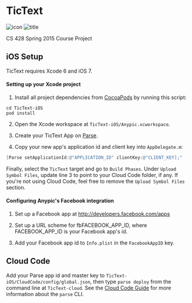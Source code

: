 # TicText

![icon](https://cloud.githubusercontent.com/assets/5849363/5930844/f1c6a678-a65a-11e4-9a33-96a9a788e3e4.png)
![title](https://cloud.githubusercontent.com/assets/5849363/5930870/376d78be-a65b-11e4-9ca4-53c2b70c4864.png)

CS 428 Spring 2015 Course Project

## iOS Setup

TicText requires Xcode 6 and iOS 7. 

#### Setting up your Xcode project

1. Install all project dependencies from [CocoaPods](http://cocoapods.org/#install) by running this script:
```
cd TicText-iOS
pod install
```

2. Open the Xcode workspace at `TicText-iOS/Anypic.xcworkspace`.

3. Create your TicText App on [Parse](https://parse.com/apps).

4. Copy your new app's application id and client key into `AppDelegate.m`:

```objective-c
[Parse setApplicationId:@"APPLICATION_ID" clientKey:@"CLIENT_KEY];"
```

Finally, select the `TicText` target and go to `Build Phases`. Under `Upload Symbol Files`, update line 3 to point to your Cloud Code folder, if any. If you're not using Cloud Code, feel free to remove the `Upload Symbol Files` section.

#### Configuring Anypic's Facebook integration

1. Set up a Facebook app at http://developers.facebook.com/apps

2. Set up a URL scheme for fbFACEBOOK_APP_ID, where FACEBOOK_APP_ID is your Facebook app's id. 

3. Add your Facebook app id to `Info.plist` in the `FacebookAppID` key.

## Cloud Code

Add your Parse app id and master key to `TicText-iOS/CloudCode/config/global.json`, then type `parse deploy` from the command line at `TicText-cloud`. See the [Cloud Code Guide](https://parse.com/docs/cloud_code_guide#clt) for more information about the `parse` CLI.
